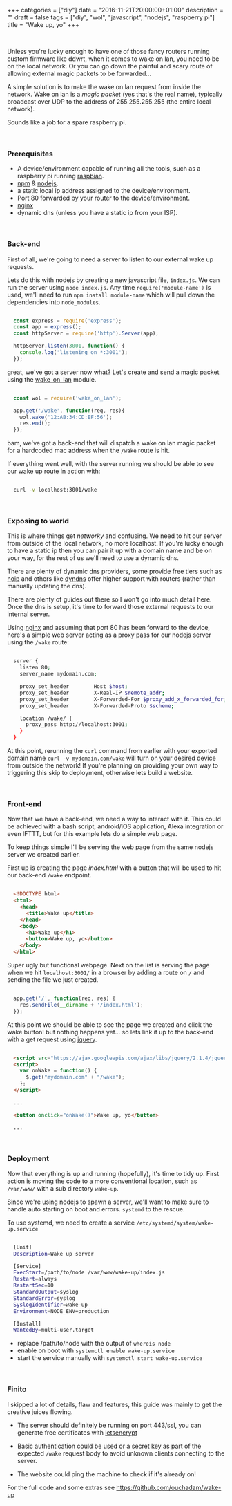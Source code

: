 +++
categories = ["diy"]
date = "2016-11-21T20:00:00+01:00"
description = ""
draft = false
tags = ["diy", "wol", "javascript", "nodejs", "raspberry pi"]
title = "Wake up, yo"
+++

<br>

Unless you're lucky enough to have one of those fancy routers running custom firmware like ddwrt, when it comes to wake on lan, you need to be on the local network. Or you can go down the painful and scary route of allowing external magic packets to be forwarded...

A simple solution is to make the wake on lan request from inside the network. Wake on lan is a <i>magic packet</i> (yes that's the real name), typically broadcast over UDP to the address of 255.255.255.255 (the entire local network).

Sounds like a job for a spare raspberry pi.

<br>

### Prerequisites

- A device/environment capable of running all the tools, such as a raspberry pi running [raspbian](https://www.raspbian.org/).
- [npm](https://www.npmjs.com/) & [nodejs](https://nodejs.org/en/).
- a static local ip address assigned to the device/environment.
- Port 80 forwarded by your router to the device/environment.
- [nginx](https://www.nginx.com/)
- dynamic dns (unless you have a static ip from your ISP).

<br>

### Back-end

First of all, we're going to need a server to listen to our external wake up requests.

Lets do this with nodejs by creating a new javascript file, `index.js`. We can run the server using `node index.js`. Any time `require('module-name')` is used, we'll need to run `npm install module-name` which will pull down the dependencies into `node_modules`.

```javascript

  const express = require('express');
  const app = express();
  const httpServer = require('http').Server(app);

  httpServer.listen(3001, function() {
    console.log('listening on *:3001');
  });

```

great, we've got a server now what? Let's create and send a magic packet using the [wake_on_lan](https://github.com/agnat/node_wake_on_lan) module.

```javascript

  const wol = require('wake_on_lan');

  app.get('/wake', function(req, res){
    wol.wake('12:AB:34:CD:EF:56');
    res.end();
  });

```

bam, we've got a back-end that will dispatch a wake on lan magic packet for a hardcoded mac address when the `/wake` route is hit.

If everything went well, with the server running we should be able to see our wake up route in action with:
```bash

  curl -v localhost:3001/wake

```

<br>

### Exposing to world

This is where things get <i>networky</i> and confusing. We need to hit our server from outside of the local network, no more localhost. If you're lucky enough to have a static ip then you can pair it up with a domain name and be on your way, for the rest of us we'll need to use a dynamic dns.  

There are plenty of dynamic dns providers, some provide free tiers such as [noip](http://www.noip.com/) and others like [dyndns](http://dyn.com/dns/) offer higher support with routers (rather than manually updating the dns).

There are plenty of guides out there so I won't go into much detail here. Once the dns is setup, it's time to forward those external requests to our internal server.

Using [nginx](https://www.nginx.com/) and assuming that port 80 has been forward to the device, here's a simple web server acting as a proxy pass for our nodejs server using the `/wake` route:

```bash

  server {
    listen 80;
    server_name mydomain.com;

    proxy_set_header        Host $host;
    proxy_set_header        X-Real-IP $remote_addr;
    proxy_set_header        X-Forwarded-For $proxy_add_x_forwarded_for;
    proxy_set_header        X-Forwarded-Proto $scheme;

    location /wake/ {
      proxy_pass http://localhost:3001;
    }
  }

```

At this point, rerunning the `curl` command from earlier with your exported domain name `curl -v mydomain.com/wake` will turn on your desired device from outside the network! If you're planning on providing your own way to triggering this skip to deployment, otherwise lets build a website.

<br>

### Front-end

Now that we have a back-end, we need a way to interact with it. This could be achieved with a bash script, android/iOS application, Alexa integration or even IFTTT, but for this example lets do a simple web page.

To keep things simple I'll be serving the web page from the same nodejs server we created earlier.

First up is creating the page <i>index.html</i> with a button that will be used to hit our back-end `/wake` endpoint.

```html

  <!DOCTYPE html>
  <html>
    <head>
      <title>Wake up</title>
    </head>
    <body>
      <h1>Wake up</h1>
      <button>Wake up, yo</button>
    </body>
  </html>

```

Super ugly but functional webpage. Next on the list is serving the page when we hit `localhost:3001/` in a browser by adding a route on `/` and sending the file we just created.

```javascript

  app.get('/', function(req, res) {
    res.sendFile(__dirname + '/index.html');
  });

```

At this point we should be able to see the page we created and click the wake button! but nothing happens yet... so lets link it up to the back-end with a get request using [jquery](https://jquery.com/).


```html

  <script src="https://ajax.googleapis.com/ajax/libs/jquery/2.1.4/jquery.min.js"></script>
  <script>
    var onWake = function() {
      $.get("mydomain.com" + "/wake");
    };
  </script>

  ...

  <button onclick="onWake()">Wake up, yo</button>

  ...

```

<br>

### Deployment

Now that everything is up and running (hopefully), it's time to tidy up. First action is moving the code to a more conventional location, such as `/var/www/` with a sub directory `wake-up`.

Since we're using nodejs to spawn a server, we'll want to make sure to handle auto starting on boot and errors. `systemd` to the rescue.

To use systemd, we need to create a service `/etc/systemd/system/wake-up.service`

```bash

  [Unit]
  Description=Wake up server

  [Service]
  ExecStart=/path/to/node /var/www/wake-up/index.js
  Restart=always
  RestartSec=10
  StandardOutput=syslog
  StandardError=syslog
  SyslogIdentifier=wake-up
  Environment=NODE_ENV=production

  [Install]
  WantedBy=multi-user.target

```

- replace /path/to/node with the output of `whereis node`
- enable on boot with `systemctl enable wake-up.service`
- start the service manually with `systemctl start wake-up.service`

<br>

### Finito

I skipped a lot of details, flaw and features, this guide was mainly to get the creative juices flowing.

- The server should definitely be running on port 443/ssl, you can generate free certificates with [letsencrypt](https://letsencrypt.org/)

- Basic authentication could be used or a secret key as part of the expected `/wake` request body to avoid unknown clients connecting to the server.

- The website could ping the machine to check if it's already on!

For the full code and some extras see https://github.com/ouchadam/wake-up
